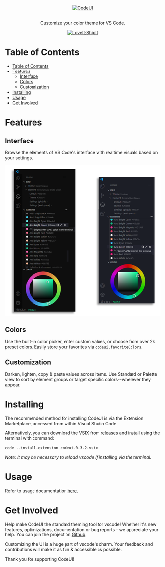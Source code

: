 <br/>
<div align="center">
  <a href="" rel="noopener">
  <img width=300px src="https://i.imgur.com/1HFfxQj.png" alt="CodeUI"></a>
</div>
<br/>
<div align="center">

  Customize your color theme for VS Code.

  [![LoveIt;ShipIt](https://gitlab.com/ryanraposo/LoveItShipIt/-/raw/master/sticker/loveitshipit.svg)](http://github.com/ryanraposo/LoveItShipIt)

</div>

# Table of Contents

- [Table of Contents](#table-of-contents)
- [Features](#features)
  - [Interface](#interface)
  - [Colors](#colors)
  - [Customization](#customization)
- [Installing](#installing)
- [Usage](#usage)
- [Get Involved](#get-involved)
  
# Features

## Interface

Browse the elements of VS Code's interface with realtime visuals based on your settings.

![Screenshot](./resources/readme/picker-dual.png)

## Colors

Use the built-in color picker, enter custom values, or choose from over 2k preset colors. Easily store your favorites via ```codeui.favoriteColors```.

## Customization

Darken, lighten, copy & paste values across items. Use Standard or Palette view to sort by element groups or target specific colors--wherever they appear.

# Installing

The recommended method for installing CodeUI is via the Extension Marketplace, accessed from within Visual Studio Code.

Alternatively, you can download the VSIX from [releases](https://github.com/ryanraposo/codeui/releases) and install using the terminal with command: 

```
code --install-extension codeui-0.3.2.vsix
```

*Note: it may be necessary to reload vscode if installing via the terminal.*

# Usage

Refer to usage documentation [here. ](./USAGE.md)

# Get Involved

Help make CodeUI the standard theming tool for vscode! Whether it's new features, optimizations, documentation or bug reports - we appreciate your help. You can join the project on [Github](https://github.com/ryanraposo/codeui).

Customizing the UI is a huge part of vscode's charm. Your feedback and contributions will make it as fun & accessible as possible.

Thank you for supporting CodeUI!
